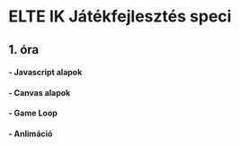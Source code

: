 # ELTE IK Játékfejlesztés speci
## 1. óra
#### - Javascript alapok
#### - Canvas alapok
#### - Game Loop
#### - Anlimáció